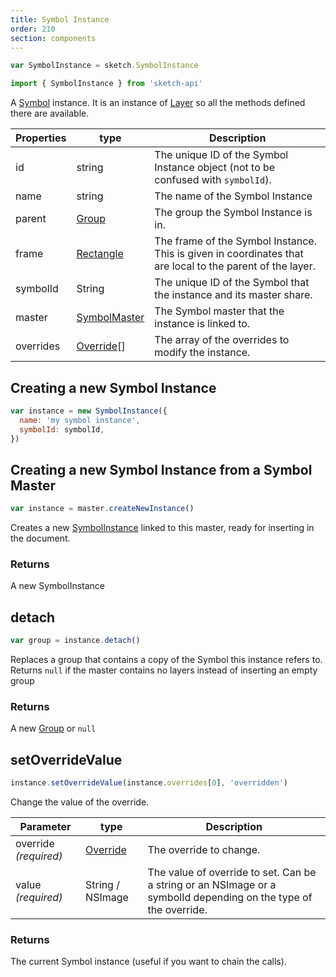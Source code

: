 ```yaml
---
title: Symbol Instance
order: 210
section: components
---
```


```javascript
var SymbolInstance = sketch.SymbolInstance
```

```javascript
import { SymbolInstance } from 'sketch-api'
```

A [Symbol](https://www.sketchapp.com/docs/symbols/) instance. It is an instance of [Layer](#layer) so all the methods defined there are available.

| Properties | type                           | Description                                                                                               |
| ---------- | ------------------------------ | --------------------------------------------------------------------------------------------------------- |
| id         | string                         | The unique ID of the Symbol Instance object (not to be confused with `symbolId`).                         |
| name       | string                         | The name of the Symbol Instance                                                                           |
| parent     | [Group](#group)                | The group the Symbol Instance is in.                                                                      |
| frame      | [Rectangle](#rectangle)        | The frame of the Symbol Instance. This is given in coordinates that are local to the parent of the layer. |
| symbolId   | String                         | The unique ID of the Symbol that the instance and its master share.                                       |
| master     | [SymbolMaster](#symbol-master) | The Symbol master that the instance is linked to.                                                         |
| overrides  | [Override](#symbol-override)[] | The array of the overrides to modify the instance.                                                        |

## Creating a new Symbol Instance

```javascript
var instance = new SymbolInstance({
  name: 'my symbol instance',
  symbolId: symbolId,
})
```

## Creating a new Symbol Instance from a Symbol Master

```javascript
var instance = master.createNewInstance()
```

Creates a new [SymbolInstance](#symbol-instance) linked to this master, ready for inserting in the document.

### Returns

A new SymbolInstance

## detach

```javascript
var group = instance.detach()
```

Replaces a group that contains a copy of the Symbol this instance refers to. Returns `null` if the master contains no layers instead of inserting an empty group

### Returns

A new [Group](#group) or `null`

## setOverrideValue

```javascript
instance.setOverrideValue(instance.overrides[0], 'overridden')
```

Change the value of the override.

| Parameter             | type                         | Description                                                                                                      |
| --------------------- | ---------------------------- | ---------------------------------------------------------------------------------------------------------------- |
| override _(required)_ | [Override](#symbol-override) | The override to change.                                                                                          |
| value _(required)_    | String / NSImage             | The value of override to set. Can be a string or an NSImage or a symbolId depending on the type of the override. |

### Returns

The current Symbol instance (useful if you want to chain the calls).
